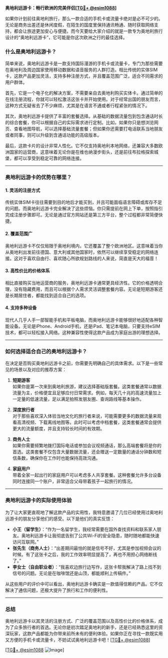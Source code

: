 **奥地利远游卡：畅行欧洲的完美伴侣[[TG💪+ @esim1088](https://t.me/s/esim1088)]**

如果你计划前往奥地利旅行，那么一款合适的手机卡或流量卡绝对是必不可少的。无论是商务出差还是休闲度假，在陌生的国度里保持通讯畅通、随时获取网络支持，都会让旅途更加安心与便捷。而今天要给大家介绍的就是一款专为奥地利旅行设计的“奥地利远游卡”，它可能是你这次欧洲之行的最佳选择。

### **什么是奥地利远游卡？**

简单来说，奥地利远游卡是一款支持国际漫游的手机卡或流量卡，专门为那些需要在奥地利及周边国家使用移动数据和语音服务的人群打造。相比传统的实体SIM卡，这款产品更加灵活，支持多种注册方式，并且覆盖范围广泛，适合不同需求的用户群体。

首先，它是一个电子化的解决方案，不需要亲自去奥地利购买实体卡。通过简单的在线注册流程，你就可以轻松激活这张卡并开始使用。对于经常出国的朋友而言，这种方式无疑省去了不少麻烦，尤其是在语言不通或者行程紧张的情况下。

其次，奥地利远游卡提供了丰富的套餐选择。从基础的数据流量包到包含通话时长的综合套餐，你可以根据自己的实际需求进行定制。比如，如果你只是想浏览网页、查看地图导航，可以选择基础流量套餐；但如果你还需要打电话联系当地朋友或者同事，则可以升级到含通话功能的高级版本。

最后，这款卡片的设计非常人性化。它不仅支持奥地利本地网络，还兼容大多数欧洲国家的运营商，这意味着无论你是在维也纳漫步街头，还是前往布拉格探索城堡，都可以享受到稳定可靠的网络连接。

---

### **奥地利远游卡的优势在哪里？**

#### **1. 灵活的注册方式**
传统实体SIM卡往往需要到目的地后才能买到，并且可能面临语言障碍或库存不足的问题。而奥地利远游卡完全解决了这些烦恼。你只需提前在网上下单，按照指引完成注册步骤即可。无论是通过官方网站还是第三方平台，整个过程都非常简便快捷。

#### **2. 覆盖范围广**
奥地利远游卡不仅仅局限于奥地利境内，它还覆盖了整个欧洲地区。这意味着当你从奥地利出发前往德国、意大利或其他国家时，依然可以继续享受稳定的网络连接。这对于喜欢自由行、喜欢随心所欲规划路线的人来说，简直是天大的福音！

#### **3. 高性价比的价格体系**
相比直接购买当地运营商的服务，奥地利远游卡通常更具经济性。它的价格透明合理，没有隐藏费用，而且可以根据个人需求灵活调整套餐内容。无论是短期游客还是长期居住者，都能找到适合自己的选项。

#### **4. 支持多种设备**
现代人几乎人手一部智能手机和平板电脑，而奥地利远游卡能够很好地适配各种智能设备。无论是iPhone、Android手机，还是iPad、笔记本电脑，只要支持eSIM技术，都可以轻松接入网络。这种兼容性使得这款产品成为家庭出游的理想选择。

---

### **如何选择适合自己的奥地利远游卡？**

在决定是否购买奥地利远游卡之前，你需要先明确自己的具体需求。以下是一些常见的场景以及对应的推荐方案：

1. **短期游客**  
   如果你是第一次来到奥地利旅游，建议选择基础版套餐。这类套餐通常以数据流量为主，价格便宜且足够应付日常需求。例如，每天几十兆的高速流量加上一定量的低速流量，足以满足拍照发朋友圈、查询路线等基本操作。

2. **深度旅行者**  
   对于那些喜欢深入体验当地文化的旅行者来说，可能需要更多的数据流量来观看高清视频、下载离线地图等。此时可以考虑中档套餐，这类套餐通常会提供更大的流量额度，并且支持较长时间的有效期。

3. **商务人士**  
   如果你需要频繁地拨打国际电话或参加会议视频通话，那么高端套餐将是你的首选。这类套餐不仅包含大量数据流量，还会赠送一定数量的通话分钟数和短信条数，确保你在工作时也能保持高效沟通。

4. **家庭用户**  
   带着全家一起出行的家庭用户可以考虑多人共享套餐。这种套餐允许多台设备同时连接同一个账户，非常适合父母带着孩子一起旅行的情况。

---

### **奥地利远游卡的实际使用体验**

为了让大家更直观地了解这款产品的实用性，我特意邀请了几位已经使用过奥地利远游卡的朋友分享他们的感受。以下是他们的真实反馈：

- **小王（留学生）**：“作为一名留学生，我经常需要在国外查找资料和联系家人朋友。奥地利远游卡让我彻底告别了公共Wi-Fi的安全隐患，随时随地都能快速访问互联网。”  
- **张先生（商务人士）**：“出差期间最怕的就是信号不好，尤其是参加视频会议的时候。有了这张卡之后，我的工作效率明显提高了，再也不用担心网络断线了。”  
- **李女士（自由职业者）**：“我喜欢边旅行边写作，这张卡帮我解决了路上找不到信号的问题。无论是在咖啡馆还是山顶，都能顺利上传稿件。”  

从这些用户的评价中可以看出，奥地利远游卡确实是一款值得信赖的产品。它不仅解决了通信问题，还极大提升了旅行和工作的便利性。

---

### **总结**

奥地利远游卡以其灵活的注册方式、广泛的覆盖范围以及高性价比的价格体系，成为了众多旅行者的首选。无论你是初次踏足奥地利的新手，还是已经熟悉这里的资深玩家，这款产品都能为你带来前所未有的便利体验。如果你正在寻找一款既实用又方便的手机卡或流量卡，不妨试试奥地利远游卡吧！[[TG💪+ @esim1088](https://t.me/s/esim1088)]

[[TG💪+ @esim1088](https://t.me/s/esim1088) ![Image](https://i.postimg.cc/4NQfJmqS/Snipaste-2025-05-13-00-14-12.png)]